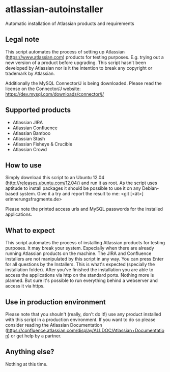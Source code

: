 atlassian-autoinstaller
=======================

Automatic installation of Atlassian products and requirements

Legal note
----------

This script automates the process of setting up Atlassian (https://www.atlassian.com) products for testing purposes. E.g. trying out a new version of a product before upgrading.
This script hasn't been developed by Atlassian nor is it the intention to break any copyright or trademark by Atlassian.

Additionally the MySQL Connector/J is being downloaded. Please read the license on the Connector/J website:
https://dev.mysql.com/downloads/connector/j/

Supported products
------------------

* Atlassian JIRA
* Atlassian Confluence
* Atlassian Bamboo
* Atlassian Stash
* Atlassian Fisheye & Crucible
* Atlassian Crowd

How to use
----------

Simply download this script to an Ubuntu 12.04 (http://releases.ubuntu.com/12.04/) and run it as root.
As the script uses aptitude to install packages it should be possible to use it on any Debian-based system.
Give it a try and report the result to me:
<git [<ät>] erinnerungsfragmente.de>

Please note the printed access urls and MySQL passwords for the installed applications.

What to expect
--------------

This script automates the process of installing Atlassian products for testing purposes.
It may break your system. Especially when there are already running Atlassian products on the machine.
The JIRA and Confluence installers are not manipulated by this script in any way.
You can press Enter for all questions by the Installers. This is what's expected (specially the installation folder).
After you've finished the installation you are able to access the applications via http on the standard ports.
Nothing more is planned. But sure it's possible to run everything behind a webserver and access it via https.

Use in production environment
-----------------------------

Please note that you shouln't (really, don't do it!) use any product installed with this script in a production environment.
If you want to do so please consider reading the Atlassian Documentation (https://confluence.atlassian.com/display/ALLDOC/Atlassian+Documentation) or get help by a partner.

Anything else?
--------------

Nothing at this time.
